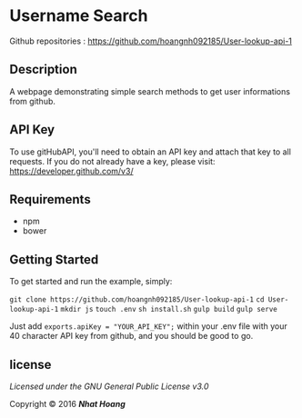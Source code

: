 # Username Search #

Github repositories : https://github.com/hoangnh092185/User-lookup-api-1

## Description ##

A webpage demonstrating simple search methods to get user informations from github.   

## API Key ##

To use gitHubAPI, you'll need to obtain an API key and attach that key to all requests. If you do not already have a key, please visit: https://developer.github.com/v3/

## Requirements ##
 * npm
 * bower

## Getting Started ##

To get started and run the example, simply:

  ``git clone https://github.com/hoangnh092185/User-lookup-api-1``
  ``cd User-lookup-api-1``
  ``mkdir js``
  ``touch .env``
  ``sh install.sh``
  ``gulp build``
  ``gulp serve``

Just add `exports.apiKey = "YOUR_API_KEY";` within your .env file with your 40 character API key from github, and you should be good to go.


## license ##
*Licensed under the GNU General Public License v3.0*

Copyright &copy; 2016 **_Nhat Hoang_**
